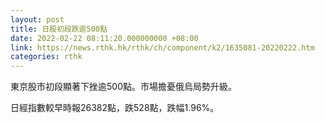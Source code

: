 ```yaml
---
layout: post
title: 日股初段跌逾500點
date: 2022-02-22 08:11:20.000000000 +08:00
link: https://news.rthk.hk/rthk/ch/component/k2/1635081-20220222.htm
categories: rthk
---
```


東京股市初段顯著下挫逾500點。市場擔憂俄烏局勢升級。

日經指數較早時報26382點，跌528點，跌幅1.96%。
